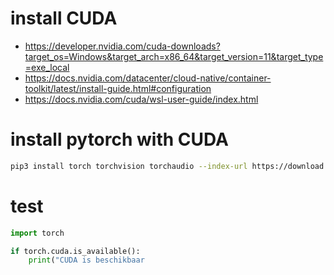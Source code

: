 # install CUDA
* https://developer.nvidia.com/cuda-downloads?target_os=Windows&target_arch=x86_64&target_version=11&target_type=exe_local
* https://docs.nvidia.com/datacenter/cloud-native/container-toolkit/latest/install-guide.html#configuration
* https://docs.nvidia.com/cuda/wsl-user-guide/index.html

# install pytorch with CUDA
```bash
pip3 install torch torchvision torchaudio --index-url https://download.pytorch.org/whl/cu121
```

# test
```python
import torch

if torch.cuda.is_available():
    print("CUDA is beschikbaar
```
